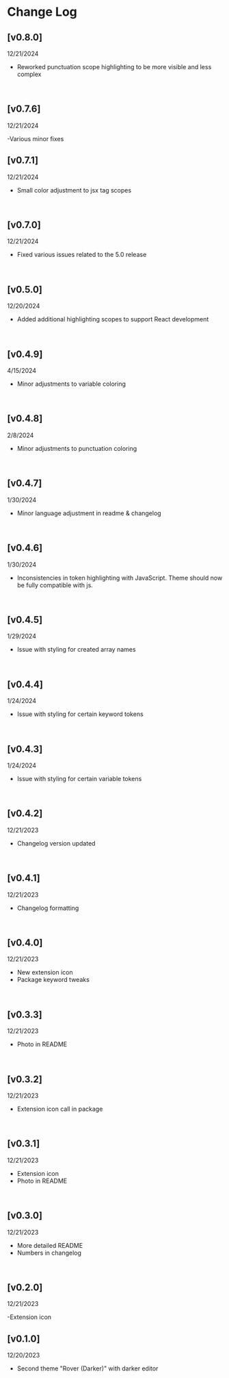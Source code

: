 # Change Log
## [v0.8.0]
12/21/2024

- Reworked punctuation scope highlighting to be more visible and less complex
<br>


## [v0.7.6]
12/21/2024

-Various minor fixes
<br>


## [v0.7.1]
12/21/2024

- Small color adjustment to jsx tag scopes
<br>


## [v0.7.0]
12/21/2024

- Fixed various issues related to the 5.0 release
<br>


## [v0.5.0]
12/20/2024

- Added additional highlighting scopes to support React development
<br>


## [v0.4.9]
4/15/2024

- Minor adjustments to variable coloring
<br>


## [v0.4.8]
2/8/2024

- Minor adjustments to punctuation coloring
<br>


## [v0.4.7]
1/30/2024

- Minor language adjustment in readme & changelog
<br>


## [v0.4.6]
1/30/2024

- Inconsistencies in token highlighting with JavaScript. Theme should now be fully compatible with js.
<br>


## [v0.4.5]
1/29/2024

- Issue with styling for created array names
<br>


## [v0.4.4]
1/24/2024

- Issue with styling for certain keyword tokens
<br>


## [v0.4.3]
1/24/2024

- Issue with styling for certain variable tokens
<br>


## [v0.4.2]
12/21/2023

- Changelog version updated
<br>


## [v0.4.1]
12/21/2023

- Changelog formatting
<br>


## [v0.4.0]
12/21/2023

- New extension icon
- Package keyword tweaks
<br>


## [v0.3.3]
12/21/2023

- Photo in README
<br>


## [v0.3.2]
12/21/2023

- Extension icon call in package
<br>


## [v0.3.1]
12/21/2023

- Extension icon
- Photo in README
<br>


## [v0.3.0] 
12/21/2023

- More detailed README
- Numbers in changelog
<br>


## [v0.2.0]
12/21/2023

-Extension icon
<br>


## [v0.1.0]
12/20/2023

- Second theme "Rover (Darker)" with darker editor
